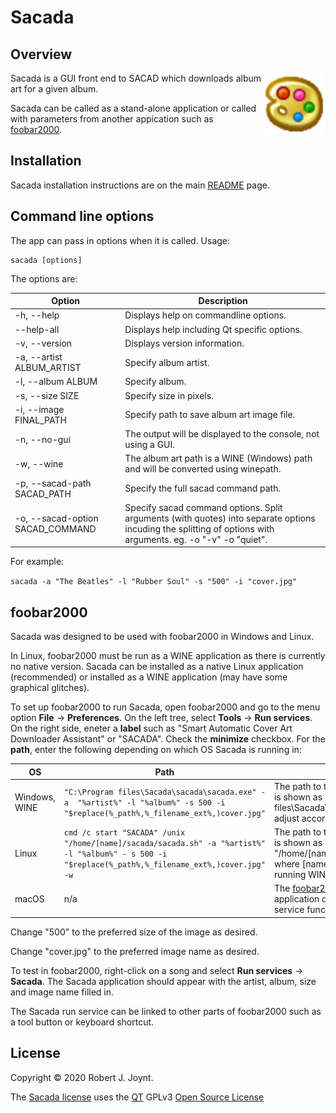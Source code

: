 # Sacada

## Overview

<img align="right" src="./images/sacada.png" alt="Sacada" style="zoom:100%;" />Sacada is a GUI front end to SACAD which downloads album art for a given album.

Sacada can be called as a stand-alone application or called with parameters from another appication such as <a href="https://www.foobar2000.org/">foobar2000</a>.

## Installation

Sacada installation instructions are on the main <a href="https://github.com/Jalopy-Tech/Sacada/blob/master/README.md">README</a> page.

## Command line options

The app can pass in options when it is called. Usage:

  ```
sacada [options]
  ```

The options are:

| Option                           | Description                                                  |
| -------------------------------- | ------------------------------------------------------------ |
| -h, --help                       | Displays help on commandline options.                        |
| --help-all                       | Displays help including Qt specific options.                 |
| -v, --version                    | Displays version information.                                |
| -a, --artist ALBUM_ARTIST        | Specify album artist.                                        |
| -l, --album ALBUM                | Specify album.                                               |
| -s, --size SIZE                  | Specify size in pixels.                                      |
| -i, --image FINAL_PATH           | Specify path to save album art image file.                   |
| -n, --no-gui                     | The output will be displayed to the console, not using a GUI. |
| -w, --wine                       | The album art path is a WINE (Windows) path and will be converted using winepath. |
| -p, --sacad-path SACAD_PATH      | Specify the full sacad command path.                         |
| -o, --sacad-option SACAD_COMMAND | Specify sacad command options. Split arguments (with quotes) into separate options  incuding the splitting of options  with arguments. eg. -o "-v" -o "quiet". |

For example:

`sacada -a "The Beatles" -l "Rubber Soul" -s "500" -i "cover.jpg"`

## foobar2000

Sacada was designed to be used with foobar2000 in Windows and  Linux.

In Linux, foobar2000 must be run as a WINE application as there is currently no native version. Sacada can be installed as a native Linux application (recommended) or installed as a WINE application (may have some graphical glitches).

To set up foobar2000 to run Sacada,  open foobar2000 and go to the menu option **File** -> **Preferences**. On the left tree, select **Tools** -> **Run services**. On the right side, eneter a **label** such as "Smart Automatic Cover Art Downloader Assistant" or "SACADA". Check the **minimize** checkbox. For the **path**, enter the following depending on which OS Sacada is running in:

| OS            | Path                                                         | Notes                                                        |
| ------------- | ------------------------------------------------------------ | ------------------------------------------------------------ |
| Windows, WINE | `"C:\Program files\Sacada\sacada\sacada.exe" -a  "%artist%" -l "%album%" -s 500 -i "$replace(%_path%,%_filename_ext%,)cover.jpg"` | The path to the Sacada installation is shown as "C:\Program files\Sacada\sacada\sacada.exe": adjust accordingly. |
| Linux         | `cmd /c start "SACADA" /unix "/home/[name]/sacada/sacada.sh" -a "%artist%" -l "%album%" - s 500 -i "$replace(%_path%,%_filename_ext%,)cover.jpg" -w` | The path to the Sacada installation is shown as "/home/[name]/sacada/sacada.sh" where [name] is the Linux user running WINE: adjust accordingly. |
| macOS         | n/a                                                          | The <a href="https://www.foobar2000.org/mac">foobar2000 for Mac</a> application doesn't have the run service function. |

Change "500" to the preferred size of the image as desired.

Change "cover.jpg" to the preferred image name as desired.

To test in foobar2000, right-click on a song and select **Run services** -> **Sacada**. The Sacada application should appear with the artist, album, size and image name filled in.

The Sacada run service can be linked to other parts of foobar2000 such as a tool button or keyboard shortcut.

## License

Copyright &copy; 2020 Robert J. Joynt.

The <a href="https://github.com/Jalopy-Tech/Sacada/blob/master/LICENSE.md">Sacada license</a> uses the <a href="https://www.qt.io/">QT</a> GPLv3 <a href="https://doc.qt.io/qt-5/gpl.html">Open Source License</a>